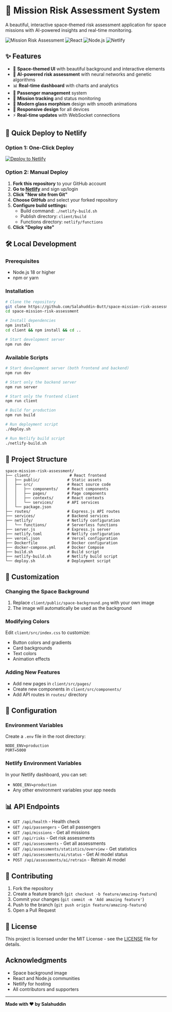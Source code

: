 # 🚀 Mission Risk Assessment System

A beautiful, interactive space-themed risk assessment application for space missions with AI-powered insights and real-time monitoring.

![Mission Risk Assessment](https://img.shields.io/badge/Status-Ready%20for%20Deployment-green)
![React](https://img.shields.io/badge/React-18.2.0-blue)
![Node.js](https://img.shields.io/badge/Node.js-18+-green)
![Netlify](https://img.shields.io/badge/Deploy-Netlify-orange)

## ✨ Features

- 🌌 **Space-themed UI** with beautiful background and interactive elements
- 🤖 **AI-powered risk assessment** with neural networks and genetic algorithms
- 📊 **Real-time dashboard** with charts and analytics
- 👥 **Passenger management** system
- 🚀 **Mission tracking** and status monitoring
- 🎨 **Modern glass morphism** design with smooth animations
- 📱 **Responsive design** for all devices
- ⚡ **Real-time updates** with WebSocket connections

## 🚀 Quick Deploy to Netlify

### Option 1: One-Click Deploy
[![Deploy to Netlify](https://www.netlify.com/img/deploy/button.svg)](https://app.netlify.com/start/deploy?repository=https://github.com/Salahuddin-Butt/space-mission-risk-assessment)

### Option 2: Manual Deploy

1. **Fork this repository** to your GitHub account
2. **Go to [Netlify](https://netlify.com)** and sign up/login
3. **Click "New site from Git"**
4. **Choose GitHub** and select your forked repository
5. **Configure build settings:**
   - Build command: `./netlify-build.sh`
   - Publish directory: `client/build`
   - Functions directory: `netlify/functions`
6. **Click "Deploy site"**

## 🛠️ Local Development

### Prerequisites
- Node.js 18 or higher
- npm or yarn

### Installation

```bash
# Clone the repository
git clone https://github.com/Salahuddin-Butt/space-mission-risk-assessment.git
cd space-mission-risk-assessment

# Install dependencies
npm install
cd client && npm install && cd ..

# Start development server
npm run dev
```

### Available Scripts

```bash
# Start development server (both frontend and backend)
npm run dev

# Start only the backend server
npm run server

# Start only the frontend client
npm run client

# Build for production
npm run build

# Run deployment script
./deploy.sh

# Run Netlify build script
./netlify-build.sh
```

## 📁 Project Structure

```
space-mission-risk-assessment/
├── client/                 # React frontend
│   ├── public/            # Static assets
│   ├── src/               # React source code
│   │   ├── components/    # React components
│   │   ├── pages/         # Page components
│   │   ├── contexts/      # React contexts
│   │   └── services/      # API services
│   └── package.json
├── routes/                # Express.js API routes
├── services/              # Backend services
├── netlify/               # Netlify configuration
│   └── functions/         # Serverless functions
├── server.js              # Express.js server
├── netlify.toml           # Netlify configuration
├── vercel.json            # Vercel configuration
├── Dockerfile             # Docker configuration
├── docker-compose.yml     # Docker Compose
├── build.sh               # Build script
├── netlify-build.sh       # Netlify build script
└── deploy.sh              # Deployment script
```


## 🎨 Customization

### Changing the Space Background
1. Replace `client/public/space-background.png` with your own image
2. The image will automatically be used as the background

### Modifying Colors
Edit `client/src/index.css` to customize:
- Button colors and gradients
- Card backgrounds
- Text colors
- Animation effects

### Adding New Features
- Add new pages in `client/src/pages/`
- Create new components in `client/src/components/`
- Add API routes in `routes/` directory

## 🔧 Configuration

### Environment Variables
Create a `.env` file in the root directory:

```env
NODE_ENV=production
PORT=5000
```

### Netlify Environment Variables
In your Netlify dashboard, you can set:
- `NODE_ENV=production`
- Any other environment variables your app needs

## 📊 API Endpoints

- `GET /api/health` - Health check
- `GET /api/passengers` - Get all passengers
- `GET /api/missions` - Get all missions
- `GET /api/risks` - Get risk assessments
- `GET /api/assessments` - Get all assessments
- `GET /api/assessments/statistics/overview` - Get statistics
- `GET /api/assessments/ai/status` - Get AI model status
- `POST /api/assessments/ai/retrain` - Retrain AI model

## 🤝 Contributing

1. Fork the repository
2. Create a feature branch (`git checkout -b feature/amazing-feature`)
3. Commit your changes (`git commit -m 'Add amazing feature'`)
4. Push to the branch (`git push origin feature/amazing-feature`)
5. Open a Pull Request

## 📝 License

This project is licensed under the MIT License - see the [LICENSE](LICENSE) file for details.

##  Acknowledgments

- Space background image
- React and Node.js communities
- Netlify for hosting
- All contributors and supporters

---

**Made with ❤️ by Salahuddin** 
